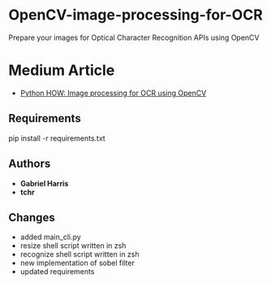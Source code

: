 # OpenCV-image-processing-for-OCR
Prepare your images for Optical Character Recognition APIs using OpenCV

# Medium Article
* [Python HOW: Image processing for OCR using OpenCV](https://medium.com/analytics-vidhya/python-how-image-processing-for-ocr-using-opencv-966acfae07a6)

## Requirements
pip install -r requirements.txt

## Authors
* **Gabriel Harris**
* **tchr**

## Changes
- added main_cli.py
- resize shell script written in zsh
- recognize shell script written in zsh
- new implementation of sobel filter
- updated requirements
